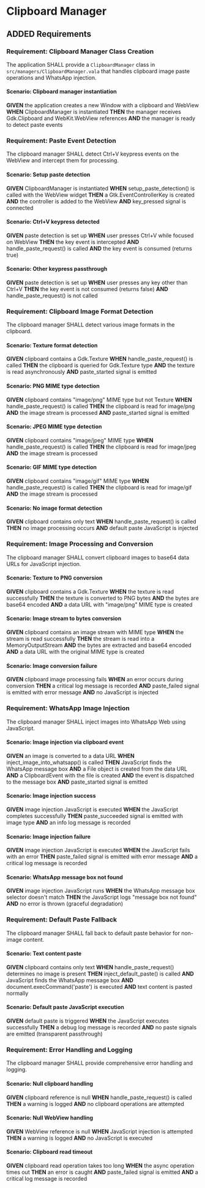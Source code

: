 # Clipboard Manager

## ADDED Requirements

### Requirement: Clipboard Manager Class Creation
The application SHALL provide a `ClipboardManager` class in `src/managers/ClipboardManager.vala` that handles clipboard image paste operations and WhatsApp injection.

#### Scenario: Clipboard manager instantiation
**GIVEN** the application creates a new Window with a clipboard and WebView
**WHEN** ClipboardManager is instantiated
**THEN** the manager receives Gdk.Clipboard and WebKit.WebView references
**AND** the manager is ready to detect paste events

### Requirement: Paste Event Detection
The clipboard manager SHALL detect Ctrl+V keypress events on the WebView and intercept them for processing.

#### Scenario: Setup paste detection
**GIVEN** ClipboardManager is instantiated
**WHEN** setup_paste_detection() is called with the WebView widget
**THEN** a Gtk.EventControllerKey is created
**AND** the controller is added to the WebView
**AND** key_pressed signal is connected

#### Scenario: Ctrl+V keypress detected
**GIVEN** paste detection is set up
**WHEN** user presses Ctrl+V while focused on WebView
**THEN** the key event is intercepted
**AND** handle_paste_request() is called
**AND** the key event is consumed (returns true)

#### Scenario: Other keypress passthrough
**GIVEN** paste detection is set up
**WHEN** user presses any key other than Ctrl+V
**THEN** the key event is not consumed (returns false)
**AND** handle_paste_request() is not called

### Requirement: Clipboard Image Format Detection
The clipboard manager SHALL detect various image formats in the clipboard.

#### Scenario: Texture format detection
**GIVEN** clipboard contains a Gdk.Texture
**WHEN** handle_paste_request() is called
**THEN** the clipboard is queried for Gdk.Texture type
**AND** the texture is read asynchronously
**AND** paste_started signal is emitted

#### Scenario: PNG MIME type detection
**GIVEN** clipboard contains "image/png" MIME type but not Texture
**WHEN** handle_paste_request() is called
**THEN** the clipboard is read for image/png
**AND** the image stream is processed
**AND** paste_started signal is emitted

#### Scenario: JPEG MIME type detection
**GIVEN** clipboard contains "image/jpeg" MIME type
**WHEN** handle_paste_request() is called
**THEN** the clipboard is read for image/jpeg
**AND** the image stream is processed

#### Scenario: GIF MIME type detection
**GIVEN** clipboard contains "image/gif" MIME type
**WHEN** handle_paste_request() is called
**THEN** the clipboard is read for image/gif
**AND** the image stream is processed

#### Scenario: No image format detection
**GIVEN** clipboard contains only text
**WHEN** handle_paste_request() is called
**THEN** no image processing occurs
**AND** default paste JavaScript is injected

### Requirement: Image Processing and Conversion
The clipboard manager SHALL convert clipboard images to base64 data URLs for JavaScript injection.

#### Scenario: Texture to PNG conversion
**GIVEN** clipboard contains a Gdk.Texture
**WHEN** the texture is read successfully
**THEN** the texture is converted to PNG bytes
**AND** the bytes are base64 encoded
**AND** a data URL with "image/png" MIME type is created

#### Scenario: Image stream to bytes conversion
**GIVEN** clipboard contains an image stream with MIME type
**WHEN** the stream is read successfully
**THEN** the stream is read into a MemoryOutputStream
**AND** the bytes are extracted and base64 encoded
**AND** a data URL with the original MIME type is created

#### Scenario: Image conversion failure
**GIVEN** clipboard image processing fails
**WHEN** an error occurs during conversion
**THEN** a critical log message is recorded
**AND** paste_failed signal is emitted with error message
**AND** no JavaScript is injected

### Requirement: WhatsApp Image Injection
The clipboard manager SHALL inject images into WhatsApp Web using JavaScript.

#### Scenario: Image injection via clipboard event
**GIVEN** an image is converted to a data URL
**WHEN** inject_image_into_whatsapp() is called
**THEN** JavaScript finds the WhatsApp message box
**AND** a File object is created from the data URL
**AND** a ClipboardEvent with the file is created
**AND** the event is dispatched to the message box
**AND** paste_started signal is emitted

#### Scenario: Image injection success
**GIVEN** image injection JavaScript is executed
**WHEN** the JavaScript completes successfully
**THEN** paste_succeeded signal is emitted with image type
**AND** an info log message is recorded

#### Scenario: Image injection failure
**GIVEN** image injection JavaScript is executed
**WHEN** the JavaScript fails with an error
**THEN** paste_failed signal is emitted with error message
**AND** a critical log message is recorded

#### Scenario: WhatsApp message box not found
**GIVEN** image injection JavaScript runs
**WHEN** the WhatsApp message box selector doesn't match
**THEN** the JavaScript logs "message box not found"
**AND** no error is thrown (graceful degradation)

### Requirement: Default Paste Fallback
The clipboard manager SHALL fall back to default paste behavior for non-image content.

#### Scenario: Text content paste
**GIVEN** clipboard contains only text
**WHEN** handle_paste_request() determines no image is present
**THEN** inject_default_paste() is called
**AND** JavaScript finds the WhatsApp message box
**AND** document.execCommand('paste') is executed
**AND** text content is pasted normally

#### Scenario: Default paste JavaScript execution
**GIVEN** default paste is triggered
**WHEN** the JavaScript executes successfully
**THEN** a debug log message is recorded
**AND** no paste signals are emitted (transparent passthrough)

### Requirement: Error Handling and Logging
The clipboard manager SHALL provide comprehensive error handling and logging.

#### Scenario: Null clipboard handling
**GIVEN** clipboard reference is null
**WHEN** handle_paste_request() is called
**THEN** a warning is logged
**AND** no clipboard operations are attempted

#### Scenario: Null WebView handling
**GIVEN** WebView reference is null
**WHEN** JavaScript injection is attempted
**THEN** a warning is logged
**AND** no JavaScript is executed

#### Scenario: Clipboard read timeout
**GIVEN** clipboard read operation takes too long
**WHEN** the async operation times out
**THEN** an error is caught
**AND** paste_failed signal is emitted
**AND** a critical log message is recorded
